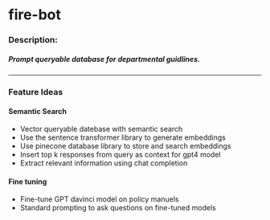 # fire-bot

### Description:
##### Prompt queryable database for departmental guidlines. 

------------

### Feature Ideas

#### Semantic Search
- Vector queryable datebase with semantic search
- Use the sentence transformer library to generate embeddings
- Use pinecone database library to store and search embeddings
- Insert top k responses from query as context for gpt4 model
- Extract relevant information using chat completion


#### Fine tuning
- Fine-tune GPT davinci model on policy manuels
- Standard prompting to ask questions on fine-tuned models
